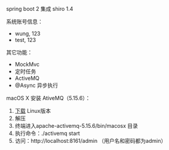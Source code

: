 spring boot 2 集成 shiro 1.4 

系统账号信息：
- wung, 123
- test, 123

其它功能：
- MockMvc
- 定时任务
- ActiveMQ
- @Async 异步执行

macOS X 安装 AtiveMQ（5.15.6）：
1. [下载](http://activemq.apache.org/activemq-5156-release.html) Linux版本
2. 解压
3. 终端进入apache-activemq-5.15.6/bin/macosx 目录
4. 执行命令：./activemq start
5. 访问：http://localhost:8161/admin （用户名和密码都为admin）

